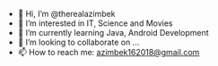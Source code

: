 - 👋 Hi, I’m @therealazimbek
- 👀 I’m interested in IT, Science and Movies
- 🌱 I’m currently learning Java, Android Development
- 💞️ I’m looking to collaborate on ...
- 📫 How to reach me: azimbek162018@gmail.com

<!---
therealazimbek/therealazimbek is a ✨ special ✨ repository because its `README.md` (this file) appears on your GitHub profile.
You can click the Preview link to take a look at your changes.
--->
